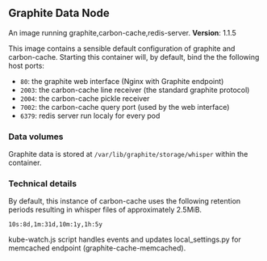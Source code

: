 ## Graphite Data Node

An image running graphite,carbon-cache,redis-server. **Version**: 1.1.5

This image contains a sensible default configuration of graphite and
carbon-cache. Starting this container will, by default, bind the the following
host ports:

- `80`: the graphite web interface (Nginx with Graphite endpoint)
- `2003`: the carbon-cache line receiver (the standard graphite protocol)
- `2004`: the carbon-cache pickle receiver
- `7002`: the carbon-cache query port (used by the web interface)
- `6379`: redis server run localy for every pod

### Data volumes

Graphite data is stored at `/var/lib/graphite/storage/whisper` within the
container.

### Technical details

By default, this instance of carbon-cache uses the following retention periods
resulting in whisper files of approximately 2.5MiB.

    10s:8d,1m:31d,10m:1y,1h:5y

kube-watch.js script handles events and updates local_settings.py for memcached endpoint (graphite-cache-memcached).